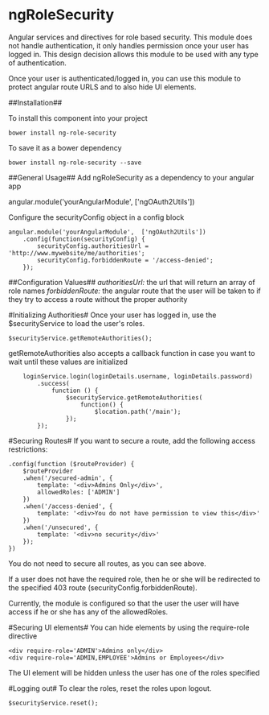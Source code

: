 ngRoleSecurity
==============

Angular services and directives for role based security.  This module does not handle authentication, it only handles permission once your user has logged in.  This design decision allows this module to be used with any type of authentication.

Once your user is authenticated/logged in, you can use this module to protect angular route URLS and to also hide UI elements.

##Installation##

To install this component into your project

    bower install ng-role-security

To save it as a bower dependency

    bower install ng-role-security --save

##General Usage##
Add ngRoleSecurity as a dependency to your angular app

   angular.module('yourAngularModule',  ['ngOAuth2Utils'])

Configure the securityConfig object in a config block

    angular.module('yourAngularModule',  ['ngOAuth2Utils'])
        .config(function(securityConfig) {
            securityConfig.authoritiesUrl = 'http://www.mywebsite/me/authorities';
            securityConfig.forbiddenRoute = '/access-denied';
        });

##Configuration Values##
*authoritiesUrl:* the url that will return an array of role names
*forbiddenRoute:* the angular route that the user will be taken to if they try to access a route without the proper authority

#Initializing Authorities#
Once your user has logged in, use the $securityService to load the user's roles.

    $securityService.getRemoteAuthorities();

getRemoteAuthorities also accepts a callback function in case you want to wait until these values are initialized

        loginService.login(loginDetails.username, loginDetails.password)
            .success(
                function () {
                    $securityService.getRemoteAuthorities(
                        function() {
                            $location.path('/main');
                    });
            });

#Securing Routes#
If you want to secure a route, add the following access restrictions:

    .config(function ($routeProvider) {
        $routeProvider
        .when('/secured-admin', {
            template: '<div>Admins Only</div>',
            allowedRoles: ['ADMIN']
        })
        .when('/access-denied', {
            template: '<div>You do not have permission to view this</div>'
        })
        .when('/unsecured', {
            template: '<div>no security</div>'
        });
    })

You do not need to secure all routes, as you can see above.

If a user does not have the required role, then he or she will be redirected to the specified 403 route (securityConfig.forbiddenRoute).

Currently, the module is configured so that the user the user will have access if he or she has any of the allowedRoles.

#Securing UI elements#
You can hide elements by using the require-role directive

    <div require-role='ADMIN'>Admins only</div>
    <div require-role='ADMIN,EMPLOYEE'>Admins or Employees</div>

The UI element will be hidden unless the user has one of the roles specified

#Logging out#
To clear the roles, reset the roles upon logout.

    $securityService.reset();